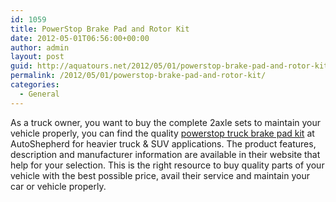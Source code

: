 ```yaml
---
id: 1059
title: PowerStop Brake Pad and Rotor Kit
date: 2012-05-01T06:56:00+00:00
author: admin
layout: post
guid: http://aquatours.net/2012/05/01/powerstop-brake-pad-and-rotor-kit/
permalink: /2012/05/01/powerstop-brake-pad-and-rotor-kit/
categories:
  - General
---
```

As a truck owner, you want to buy the complete 2axle sets to maintain your vehicle properly, you can find the quality [powerstop truck brake pad kit](http://autoshepherd.com/powerstop-brake-pad-rotor-kit-heavy-duty-truck-and-tow-series.html?SID=rbq0nab5gkvcdl9lp6tjodb6a1) at AutoShepherd for heavier truck & SUV applications. The product features, description and manufacturer information are available in their website that help for your selection. This is the right resource to buy quality parts of your vehicle with the best possible price, avail their service and maintain your car or vehicle properly.